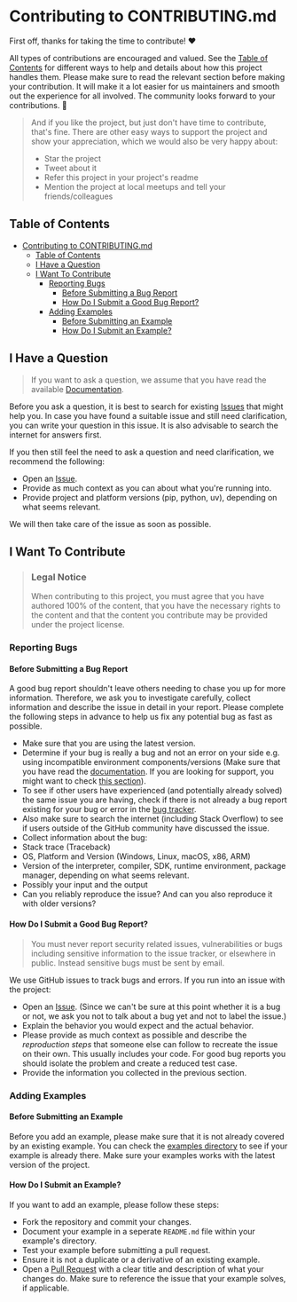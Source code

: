 # Contributing to CONTRIBUTING.md

First off, thanks for taking the time to contribute! ❤️

All types of contributions are encouraged and valued. See the [Table of Contents](#table-of-contents) for different ways to help and details about how this project handles them. Please make sure to read the relevant section before making your contribution. It will make it a lot easier for us maintainers and smooth out the experience for all involved. The community looks forward to your contributions. 🎉

> And if you like the project, but just don't have time to contribute, that's fine. There are other easy ways to support the project and show your appreciation, which we would also be very happy about:
> - Star the project
> - Tweet about it
> - Refer this project in your project's readme
> - Mention the project at local meetups and tell your friends/colleagues


## Table of Contents

- [Contributing to CONTRIBUTING.md](#contributing-to-contributingmd)
  - [Table of Contents](#table-of-contents)
  - [I Have a Question](#i-have-a-question)
  - [I Want To Contribute](#i-want-to-contribute)
    - [Reporting Bugs](#reporting-bugs)
      - [Before Submitting a Bug Report](#before-submitting-a-bug-report)
      - [How Do I Submit a Good Bug Report?](#how-do-i-submit-a-good-bug-report)
    - [Adding Examples](#adding-examples)
      - [Before Submitting an Example](#before-submitting-an-example)
      - [How Do I Submit an Example?](#how-do-i-submit-an-example)


## I Have a Question

> If you want to ask a question, we assume that you have read the available [Documentation](https://docs.sarvam.ai/api-reference-docs/introduction).

Before you ask a question, it is best to search for existing [Issues](https://github.com/sarvamai/sarvam-ai-cookbook/issues) that might help you. In case you have found a suitable issue and still need clarification, you can write your question in this issue. It is also advisable to search the internet for answers first.

If you then still feel the need to ask a question and need clarification, we recommend the following:

- Open an [Issue](https://github.com/sarvamai/sarvam-ai-cookbook/issues/new).
- Provide as much context as you can about what you're running into.
- Provide project and platform versions (pip, python, uv), depending on what seems relevant.

We will then take care of the issue as soon as possible.



## I Want To Contribute

> ### Legal Notice 
> When contributing to this project, you must agree that you have authored 100% of the content, that you have the necessary rights to the content and that the content you contribute may be provided under the project license.

### Reporting Bugs


#### Before Submitting a Bug Report

A good bug report shouldn't leave others needing to chase you up for more information. Therefore, we ask you to investigate carefully, collect information and describe the issue in detail in your report. Please complete the following steps in advance to help us fix any potential bug as fast as possible.

- Make sure that you are using the latest version.
- Determine if your bug is really a bug and not an error on your side e.g. using incompatible environment components/versions (Make sure that you have read the [documentation](https://docs.sarvam.ai/api-reference-docs/introduction). If you are looking for support, you might want to check [this section](#i-have-a-question)).
- To see if other users have experienced (and potentially already solved) the same issue you are having, check if there is not already a bug report existing for your bug or error in the [bug tracker](https://github.com/sarvamai/sarvam-ai-cookbook/issues?q=label%3Abug).
- Also make sure to search the internet (including Stack Overflow) to see if users outside of the GitHub community have discussed the issue.
- Collect information about the bug:
- Stack trace (Traceback)
- OS, Platform and Version (Windows, Linux, macOS, x86, ARM)
- Version of the interpreter, compiler, SDK, runtime environment, package manager, depending on what seems relevant.
- Possibly your input and the output
- Can you reliably reproduce the issue? And can you also reproduce it with older versions?


#### How Do I Submit a Good Bug Report?

> You must never report security related issues, vulnerabilities or bugs including sensitive information to the issue tracker, or elsewhere in public. Instead sensitive bugs must be sent by email.


We use GitHub issues to track bugs and errors. If you run into an issue with the project:

- Open an [Issue](https://github.com/sarvamai/sarvam-ai-cookbook/issues/new). (Since we can't be sure at this point whether it is a bug or not, we ask you not to talk about a bug yet and not to label the issue.)
- Explain the behavior you would expect and the actual behavior.
- Please provide as much context as possible and describe the *reproduction steps* that someone else can follow to recreate the issue on their own. This usually includes your code. For good bug reports you should isolate the problem and create a reduced test case.
- Provide the information you collected in the previous section.


### Adding Examples 

#### Before Submitting an Example
Before you add an example, please make sure that it is not already covered by an existing example. You can check the [examples directory](https://github.com/sarvamai/sarvam-ai-cookbook/tree/main/examples) to see if your example is already there. Make sure your examples works with the latest version of the project.

#### How Do I Submit an Example?

If you want to add an example, please follow these steps:
- Fork the repository and commit your changes.
- Document your example in a seperate `README.md` file within your example's directory. 
- Test your example before submitting a pull request.
- Ensure it is not a duplicate or a derivative of an existing example.
- Open a [Pull Request](https://github.com/sarvamai/sarvam-ai-cookbook/pulls) with a clear title and description of what your changes do. Make sure to reference the issue that your example solves, if applicable.